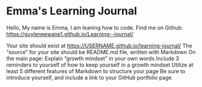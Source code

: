 # Emma's Learning Journal

Hello, My name is Emma, I am leaning how to code. Find me on Github: https://guyleneewane1.github.io/Learning--journal/


Your site should exist at https://USERNAME.github.io/learning-journal/
The “source” for your site should be README.md file, written with Markdown
On the main page:
Explain “growth mindset” in your own words
Include 3 reminders to yourself of how to keep yourself in a growth mindset
Utilize at least 5 different features of Markdown to structure your page
Be sure to introduce yourself, and include a link to your GitHub portfolio page
